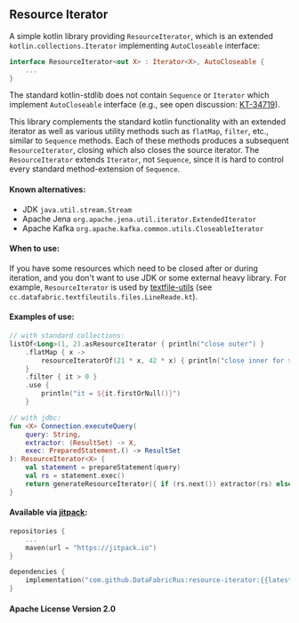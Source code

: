 ## Resource Iterator

A simple kotlin library providing `ResourceIterator`,
which is an extended `kotlin.collections.Iterator` implementing `AutoCloseable` interface:

```kotlin
interface ResourceIterator<out X> : Iterator<X>, AutoCloseable {
    ...
}
```

The standard kotlin-stdlib does not contain `Sequence` or `Iterator` which implement `AutoCloseable` interface
(e.g., see open discussion: [KT-34719](https://youtrack.jetbrains.com/issue/KT-34719/Closeable-Sequences)).

This library complements the standard kotlin functionality with an extended iterator
as well as various utility methods such as `flatMap`, `filter`, etc., similar to `Sequence` methods.
Each of these methods produces a subsequent `ResourceIterator`, closing which also closes the source iterator.
The `ResourceIterator` extends `Iterator`, not `Sequence`, since it is hard to control every standard method-extension
of `Sequence`.

#### Known alternatives:

- JDK `java.util.stream.Stream`
- Apache Jena `org.apache.jena.util.iterator.ExtendedIterator`
- Apache Kafka `org.apache.kafka.common.utils.CloseableIterator`

#### When to use:

If you have some resources which need to be closed after or during iteration,
and you don't want to use JDK or some external heavy library.
For example, `ResourceIterator` is used by [textfile-utils](https://github.com/DataFabricRus/textfile-utils)
(see `cc.datafabric.textfileutils.files.LineReade.kt`).

#### Examples of use:

```kotlin
// with standard collections:
listOf<Long>(1, 2).asResourceIterator { println("close outer") }
    .flatMap { x ->
        resourceIteratorOf(21 * x, 42 * x) { println("close inner for $x") }
    }
    .filter { it > 0 }
    .use {
        println("it = ${it.firstOrNull()}")
    }
```

```kotlin
// with jdbc:
fun <X> Connection.executeQuery(
    query: String,
    extractor: (ResultSet) -> X,
    exec: PreparedStatement.() -> ResultSet
): ResourceIterator<X> {
    val statement = prepareStatement(query)
    val rs = statement.exec()
    return generateResourceIterator({ if (rs.next()) extractor(rs) else null }) { statement.close() }
}
```

#### Available via [jitpack](https://jitpack.io/#DataFabricRus/resource-iterator):

```kotlin
repositories {
    ...
    maven(url = "https://jitpack.io")
}

dependencies {
    implementation("com.github.DataFabricRus:resource-iterator:{{latest_version}}")
}
```

#### Apache License Version 2.0